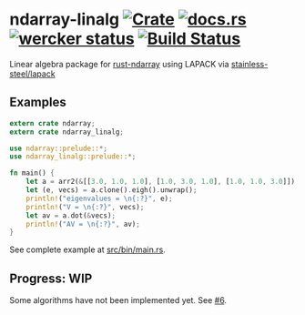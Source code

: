 ndarray-linalg [![Crate](http://meritbadge.herokuapp.com/ndarray-linalg)](https://crates.io/crates/ndarray-linalg) [![docs.rs](https://docs.rs/ndarray-linalg/badge.svg)](https://docs.rs/ndarray-linalg) [![wercker status](https://app.wercker.com/status/a45df26fa97eab7debf53b32fc576b35/s/master "wercker status")](https://app.wercker.com/project/byKey/a45df26fa97eab7debf53b32fc576b35) [![Build Status](https://travis-ci.org/termoshtt/ndarray-linalg.svg?branch=master)](https://travis-ci.org/termoshtt/ndarray-linalg)
===============
Linear algebra package for [rust-ndarray](https://github.com/bluss/rust-ndarray) using LAPACK via [stainless-steel/lapack](https://github.com/stainless-steel/lapack)

Examples
---------

```rust
extern crate ndarray;
extern crate ndarray_linalg;

use ndarray::prelude::*;
use ndarray_linalg::prelude::*;

fn main() {
    let a = arr2(&[[3.0, 1.0, 1.0], [1.0, 3.0, 1.0], [1.0, 1.0, 3.0]]);
    let (e, vecs) = a.clone().eigh().unwrap();
    println!("eigenvalues = \n{:?}", e);
    println!("V = \n{:?}", vecs);
    let av = a.dot(&vecs);
    println!("AV = \n{:?}", av);
}
```

See complete example at [src/bin/main.rs](src/bin/main.rs).

Progress: WIP
---------
Some algorithms have not been implemented yet. See [#6](https://github.com/termoshtt/ndarray-linalg/issues/6).
